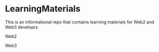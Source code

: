 # LearningMaterials

This is an informational repo that contains learning materials for Web2 and Web3 developrs.

Web2

Web3
